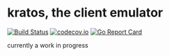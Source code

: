 # kratos, the client emulator

[![Build Status](https://travis-ci.org/Comcast/kratos.svg?branch=master)](https://travis-ci.org/Comcast/kratos)
[![codecov.io](http://codecov.io/github/Comcast/kratos/coverage.svg?branch=master)](http://codecov.io/github/Comcast/kratos?branch=master)
[![Go Report Card](https://goreportcard.com/badge/github.com/Comcast/kratos)](https://goreportcard.com/report/github.com/Comcast/kratos)

currently a work in progress

